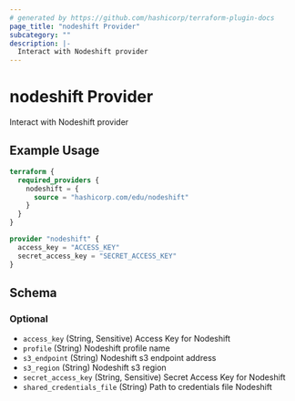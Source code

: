 ```yaml
---
# generated by https://github.com/hashicorp/terraform-plugin-docs
page_title: "nodeshift Provider"
subcategory: ""
description: |-
  Interact with Nodeshift provider
---
```


# nodeshift Provider

Interact with Nodeshift provider

## Example Usage

```terraform
terraform {
  required_providers {
    nodeshift = {
      source = "hashicorp.com/edu/nodeshift"
    }
  }
}

provider "nodeshift" {
  access_key = "ACCESS_KEY"
  secret_access_key = "SECRET_ACCESS_KEY"
}
```

<!-- schema generated by tfplugindocs -->

## Schema

### Optional

- `access_key` (String, Sensitive) Access Key for Nodeshift
- `profile` (String) Nodeshift profile name
- `s3_endpoint` (String) Nodeshift s3 endpoint address
- `s3_region` (String) Nodeshift s3 region
- `secret_access_key` (String, Sensitive) Secret Access Key for Nodeshift
- `shared_credentials_file` (String) Path to credentials file Nodeshift
